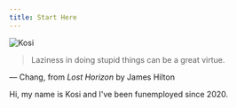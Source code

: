 ```yaml
---
title: Start Here
---
```

![Kosi](/profile.jpg)

> Laziness in doing stupid things can be a great virtue.    

&mdash; Chang, from *Lost Horizon* by James Hilton

Hi, my name is Kosi and I've been funemployed since 2020.